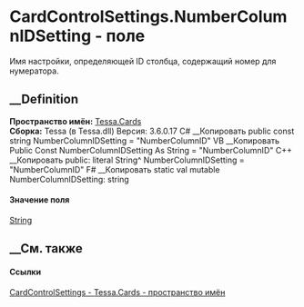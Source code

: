 # CardControlSettings.NumberColumnIDSetting - поле
Имя настройки, определяющей ID столбца, содержащий номер для нумератора.
##  __Definition
 **Пространство имён:** [Tessa.Cards](N_Tessa_Cards.htm)  
 **Сборка:** Tessa (в Tessa.dll) Версия: 3.6.0.17
C# __Копировать
     public const string NumberColumnIDSetting = "NumberColumnID"
VB __Копировать
     Public Const NumberColumnIDSetting As String = "NumberColumnID"
C++ __Копировать
     public:
    literal String^ NumberColumnIDSetting = "NumberColumnID"
F# __Копировать
     static val mutable NumberColumnIDSetting: string
#### Значение поля
[String](https://learn.microsoft.com/dotnet/api/system.string)
##  __См. также
#### Ссылки
[CardControlSettings - ](T_Tessa_Cards_CardControlSettings.htm)
[Tessa.Cards - пространство имён](N_Tessa_Cards.htm)
